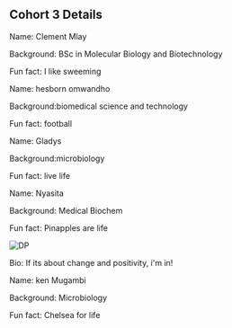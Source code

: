 ## Cohort 3 Details



Name: Clement Mlay

Background: BSc in Molecular Biology and Biotechnology

Fun fact: I like sweeming


Name: hesborn omwandho

Background:biomedical science and technology

Fun fact: football


Name: Gladys

Background:microbiology

Fun fact: live life

Name: Nyasita

Background: Medical Biochem

Fun fact: Pinapples are life

![DP](https://avatars0.githubusercontent.com/u/72727098?s=460&v=4)

Bio: If its about change and positivity, i'm in!


Name: ken Mugambi

Background: Microbiology

Fun fact: Chelsea for life 


